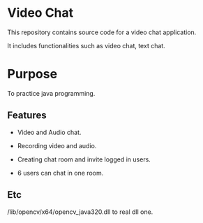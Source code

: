 # Video Chat

This repository contains source code for a video chat application.

It includes functionalities such as video chat, text chat.

# Purpose
To practice java programming.

## Features

- Video and Audio chat.
  
- Recording video and audio.
  
- Creating chat room and invite logged in users.
  
- 6 users can chat in one room.
  

## Etc

/lib/opencv/x64/opencv_java320.dll to real dll one.
